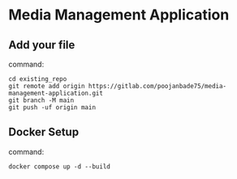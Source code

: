 # Media Management Application
## Add your file
command:
```
cd existing_repo
git remote add origin https://gitlab.com/poojanbade75/media-management-application.git
git branch -M main
git push -uf origin main
```
## Docker Setup
command:
```
docker compose up -d --build
```

